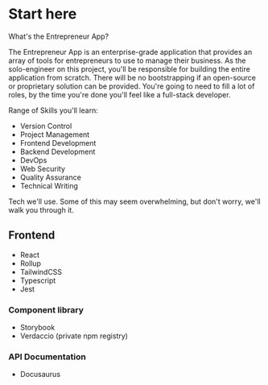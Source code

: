 # Start here

What's the Entrepreneur App?

The Entrepreneur App is an enterprise-grade application that provides an array of tools for entrepreneurs to use to manage their business. As the solo-engineer on this project, you'll be responsible for building the entire application from scratch. There will be no bootstrapping if an open-source or proprietary solution can be provided. You're going to need to fill a lot of roles, by the time you're done you'll feel like a full-stack developer.

Range of Skills you'll learn:

- Version Control
- Project Management
- Frontend Development
- Backend Development
- DevOps
- Web Security
- Quality Assurance
- Technical Writing

Tech we'll use. Some of this may seem overwhelming, but don't worry, we'll walk you through it.

## Frontend

- React
- Rollup
- TailwindCSS
- Typescript
- Jest

### Component library

- Storybook
- Verdaccio (private npm registry)

### API Documentation

- Docusaurus
